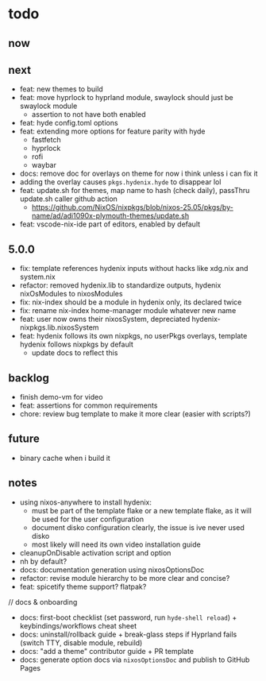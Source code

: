 
# todo

## now

## next

- feat: new themes to build
- feat: move hyprlock to hyprland module, swaylock should just be swaylock module
  - assertion to not have both enabled
- feat: hyde config.toml options
- feat: extending more options for feature parity with hyde
  - fastfetch
  - hyprlock
  - rofi
  - waybar
- docs: remove doc for overlays on theme for now i think unless i can fix it
 - adding the overlay causes `pkgs.hydenix.hyde` to disappear lol
- feat: update.sh for themes, map name to hash (check daily), passThru update.sh caller github action
  - <https://github.com/NixOS/nixpkgs/blob/nixos-25.05/pkgs/by-name/ad/adi1090x-plymouth-themes/update.sh>
- feat: vscode-nix-ide part of editors, enabled by default


## 5.0.0

- fix: template references hydenix inputs without hacks like xdg.nix and system.nix
- refactor: removed hydenix.lib to standardize outputs, hydenix nixOsModules to nixosModules
- fix: nix-index should be a module in hydenix only, its declared twice
- fix: rename nix-index home-manager module whatever new name
- feat: user now owns their nixosSystem, depreciated hydenix-nixpkgs.lib.nixosSystem
- feat: hydenix follows its own nixpkgs, no userPkgs overlays, template hydenix follows nixpkgs by default
  - update docs to reflect this

## backlog

- finish demo-vm for video
- feat: assertions for common requirements
- chore: review bug template to make it more clear (easier with scripts?)

## future

- binary cache when i build it

## notes

- using nixos-anywhere to install hydenix:
  - must be part of the template flake or a new template flake, as it will be used for the user configuration
  - document disko configuration clearly, the issue is ive never used disko
  - most likely will need its own video installation guide
- cleanupOnDisable activation script and option
- nh by default?
- docs: documentation generation using nixosOptionsDoc
- refactor: revise module hierarchy to be more clear and concise?
- feat: spicetify theme support? flatpak?

// docs & onboarding

- docs: first-boot checklist (set password, run `hyde-shell reload`) + keybindings/workflows cheat sheet
- docs: uninstall/rollback guide + break-glass steps if Hyprland fails (switch TTY, disable module, rebuild)
- docs: "add a theme" contributor guide + PR template
- docs: generate option docs via `nixosOptionsDoc` and publish to GitHub Pages
